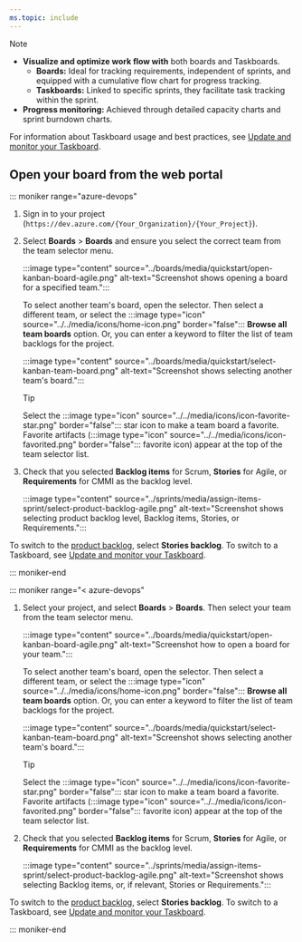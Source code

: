 ```yaml
---
ms.topic: include
---
```



> [!NOTE]  
> - **Visualize and optimize work flow with** both boards and Taskboards.
>     - **Boards:** Ideal for tracking requirements, independent of sprints, and equipped with a cumulative flow chart for progress tracking.
>     - **Taskboards:** Linked to specific sprints, they facilitate task tracking within the sprint.
> - **Progress monitoring:** Achieved through detailed capacity charts and sprint burndown charts.
>
> For information about Taskboard usage and best practices, see [Update and monitor your Taskboard](../sprints/task-board.md).


## Open your board from the web portal

::: moniker range="azure-devops"

1. Sign in to your project (`https://dev.azure.com/{Your_Organization}/{Your_Project}`).

1. Select **Boards** > **Boards** and ensure you select the correct team from the team selector menu. 

	:::image type="content" source="../boards/media/quickstart/open-kanban-board-agile.png" alt-text="Screenshot shows opening a board for a specified team.":::  

	To select another team's board, open the selector. Then select a different team, or select the :::image type="icon" source="../../media/icons/home-icon.png" border="false"::: **Browse all team boards** option. Or, you can enter a keyword to filter the list of team backlogs for the project.

	:::image type="content" source="../boards/media/quickstart/select-kanban-team-board.png" alt-text="Screenshot shows selecting another team's board."::: 

	> [!TIP]    
	> Select the :::image type="icon" source="../../media/icons/icon-favorite-star.png" border="false"::: star icon to make a team board a favorite. Favorite artifacts (:::image type="icon" source="../../media/icons/icon-favorited.png" border="false"::: favorite icon) appear at the top of the team selector list.

1. Check that you selected **Backlog items** for Scrum, **Stories** for Agile, or **Requirements** for CMMI as the backlog level. 

	:::image type="content" source="../sprints/media/assign-items-sprint/select-product-backlog-agile.png" alt-text="Screenshot shows selecting product backlog level, Backlog items, Stories, or Requirements."::: 

To switch to the [product backlog](../backlogs/create-your-backlog.md), select **Stories backlog**. To switch to a Taskboard, see [Update and monitor your Taskboard](../sprints/task-board.md).  

::: moniker-end

::: moniker range="< azure-devops"

1. Select your project, and select **Boards** > **Boards**. Then select your team from the team selector menu. 

	:::image type="content" source="../boards/media/quickstart/open-kanban-board-agile.png" alt-text="Screenshot how to open a board for your team.":::  

	To select another team's board, open the selector. Then select a different team, or select the :::image type="icon" source="../../media/icons/home-icon.png" border="false"::: **Browse all team boards** option. Or, you can enter a keyword to filter the list of team backlogs for the project.

    :::image type="content" source="../boards/media/quickstart/select-kanban-team-board.png" alt-text="Screenshot shows selecting another team's board."::: 

	> [!TIP]    
	> Select the :::image type="icon" source="../../media/icons/icon-favorite-star.png" border="false"::: star icon to make a team board a favorite. Favorite artifacts (:::image type="icon" source="../../media/icons/icon-favorited.png" border="false"::: favorite icon) appear at the top of the team selector list.

1. Check that you selected **Backlog items** for Scrum, **Stories** for Agile, or **Requirements** for CMMI as the backlog level. 

    :::image type="content" source="../sprints/media/assign-items-sprint/select-product-backlog-agile.png" alt-text="Screenshot shows selecting Backlog items, or, if relevant, Stories or Requirements."::: 

To switch to the [product backlog](../backlogs/create-your-backlog.md), select **Stories backlog**. To switch to a Taskboard, see [Update and monitor your Taskboard](../sprints/task-board.md).  

::: moniker-end
